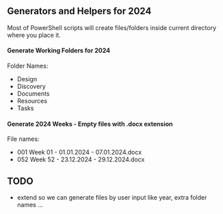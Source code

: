 ## Generators and Helpers for 2024
Most of PowerShell scripts will create files/folders inside current directory where you place it.





#### Generate Working Folders for 2024
Folder Names:
- Design
- Discovery
- Documents
- Resources
- Tasks


#### Generate 2024 Weeks - Empty files with .docx extension
File names: 
- 001 Week 01 - 01.01.2024 - 07.01.2024.docx
- 052 Week 52 - 23.12.2024 - 29.12.2024.docx










## TODO
- extend so we can generate files by user input like year, extra folder names ...